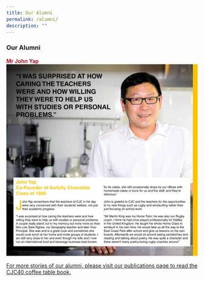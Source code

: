 ```yaml
---
title: Our Alumni
permalink: /alumni/
description: ""
---
```

### **Our Alumni**

<span style="color: #b61929"><b>Mr John Yap</b></span>
![](/images/alumni5.jpg)

[For more stories of our alumni, please visit our publications page to read the CJC40 coffee table book.](/about-us/publications/)